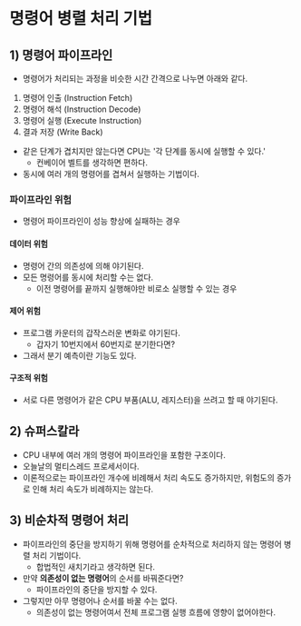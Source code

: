 # 명령어 병렬 처리 기법
## 1) 명령어 파이프라인
- 명령어가 처리되는 과정을 비슷한 시간 간격으로 나누면 아래와 같다.
1. 명령어 인출 (Instruction Fetch)
2. 명령어 해석 (Instruction Decode)
3. 명령어 실행 (Execute Instruction)
4. 결과 저장  (Write Back)
- 같은 단계가 겹치지만 않는다면 CPU는 '각 단계를 동시에 실행할 수 있다.'
	- 컨베이어 벨트를 생각하면 편하다.
- 동시에 여러 개의 명령어를 겹쳐서 실행하는 기법이다.

### 파이프라인 위험
- 명령어 파이프라인이 성능 향상에 실패하는 경우

#### 데이터 위험
- 명령어 간의 의존성에 의해 야기된다.
- 모든 명령어를 동시에 처리할 수는 없다.
	- 이전 명령어를 끝까지 실행해야만 비로소 실행할 수 있는 경우
#### 제어 위험
- 프로그램 카운터의 갑작스러운 변화로 야기된다.
	- 갑자기 10번지에서 60번지로 분기한다면?
- 그래서 분기 예측이란 기능도 있다.

#### 구조적 위험
- 서로 다른 명령어가 같은 CPU 부품(ALU, 레지스터)을 쓰려고 할 때 야기된다.

## 2) 슈퍼스칼라
- CPU 내부에 여러 개의 명령어 파이프라인을 포함한 구조이다.
- 오늘날의 멀티스레드 프로세서이다.
- 이론적으로는 파이프라인 개수에 비례해서 처리 속도도 증가하지만, 위험도의 증가로 인해 처리 속도가 비례하지는 않는다.

## 3) 비순차적 명령어 처리
- 파이프라인의 중단을 방지하기 위해 명령어를 순차적으로 처리하지 않는 명령어 병렬 처리 기법이다.
	- 합법적인 새치기라고 생각하면 된다.
- 만약 **의존성이 없는 명령어**의 순서를 바꿔준다면?
	- 파이프라인의 중단을 방지할 수 있다.
- 그렇지만 아무 명령어나 순서를 바꿀 수는 없다.
	- 의존성이 없는 명령어여서 전체 프로그램 실행 흐름에 영향이 없어야한다.